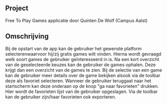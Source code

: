 ## Project
Free To Play Games applicatie door Quinten De Wolf (Campus Aalst)

## Omschrijving
Bij de opstart van de app kan de gebruiker het gewenste platform selecterenwaarvoor hij/zij gratis games wilt vinden.
Hierna wordt gevraagd welk soort games de gebruiker geïnteresseerd in is.
Na een kort overzicht van de geselecteerde keuzes kan de gebruiker de games ophalen.
Deze krijgt dan een overzicht van de games te zien. Bij de selectie van een game kan de gebruiker meer details over de game bekijken alsook 
via de toolbar deze als favoriet selecteren.
Wanneer de gebruiker teruggaat naar het startscherm kan deze onderaan op de knop "ga naar favorieten" drukken.
Hier wordt de favorieten lijst van de gebruiker opgeslagen. Via de toolbar kan de gebruiker zijn/haar favorieten ook exporteren.
